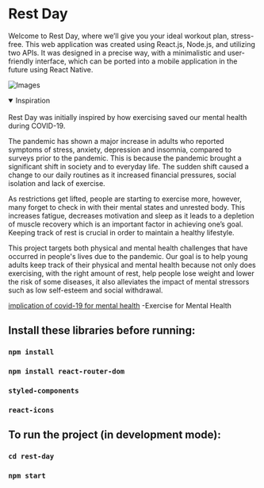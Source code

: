 # Rest Day
Welcome to Rest Day, where we’ll give you your ideal workout plan, stress-free. This web application was created using React.js, Node.js, and utilizing two APIs. It was designed in a precise way, with a minimalistic and user-friendly interface, which can be ported into a mobile application in the future using React Native.

![Images](https://media.giphy.com/media/7M6aCNT9OUAxt1ydUx/giphy.gif)

<details open>
<summary>Inspiration</summary>
<br>
Rest Day was initially inspired by how exercising saved our mental health during COVID-19. <br>

The pandemic has shown a major increase in adults who reported symptoms of stress, anxiety, depression and insomnia, compared to surveys prior to the pandemic. This is because the pandemic brought a significant shift in society and to everyday life. The sudden shift caused a change to our daily routines as it increased financial pressures, social isolation and lack of exercise. <br>

As restrictions get lifted, people are starting to exercise more, however, many forget to check in with their mental states and unrested body. This increases fatigue, decreases motivation and sleep as it leads to a depletion of muscle recovery which is an important factor in achieving one’s goal. Keeping track of rest is crucial in order to maintain a healthy lifestyle. <br>

This project targets both physical and mental health challenges that have occurred in people's lives due to the pandemic. Our goal is to help young adults keep track of their physical and mental health because not only does exercising, with the right amount of rest, help people lose weight and lower the risk of some diseases, it also alleviates the impact of mental stressors such as low self-esteem and social withdrawal. <br>

[implication of covid-19 for mental health](https://www.kff.org/coronavirus-covid-19/issue-brief/the-implications-of-covid-19-for-mental-health-and-substance-use/)
-Exercise for Mental Health
</details>

## Install these libraries before running:
### `npm install`
### `npm install react-router-dom`
### `styled-components`
### `react-icons`

## To run the project (in development mode):
### `cd rest-day`
### `npm start`
